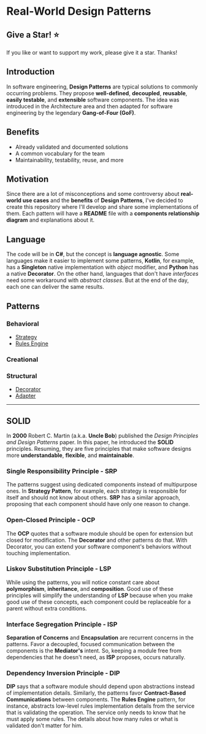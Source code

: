 # Real-World Design Patterns

## Give a Star! :star:

If you like or want to support my work, please give it a star. Thanks!

## Introduction
In software engineering, **Design Patterns** are typical solutions to commonly occurring problems. They propose **well-defined**, **decoupled**, **reusable**, **easily testable**, and **extensible** software components. The idea was introduced in the Architecture area and then adapted for software engineering by the legendary **Gang-of-Four (GoF)**.

## Benefits
- Already validated and documented solutions
- A common vocabulary for the team
- Maintainability, testability, reuse, and more

## Motivation
Since there are a lot of misconceptions and some controversy about **real-world use cases** and the **benefits** of **Design Patterns**, I've decided to create this repository where I'll develop and share some implementations of them. Each pattern will have a **README** file with a **components relationship diagram** and explanations about it. 

## Language
The code will be in **C#**, but the concept is **language agnostic**. Some languages make it easier to implement some patterns, **Kotlin**, for example, has a **Singleton** native implementation with _object_ modifier, and **Python** has a native **Decorator**. On the other hand, languages that don't have _interfaces_ need some workaround with _abstract classes_. But at the end of the day, each one can deliver the same results.

## Patterns
### Behavioral
- [Strategy](Patterns/Behavioral/RealWorldDesignPatterns.Strategy)
- [Rules Engine](Patterns/Behavioral/RealWorldDesignPatterns.RulesEngine)

### Creational

### Structural
- [Decorator](Patterns/Structural/RealWorldDesignPatterns.Decorator)
- [Adapter](Patterns/Structural/RealWorldDesignPatterns.Adapter)

---

## SOLID
In **2000** Robert C. Martin (a.k.a. **Uncle Bob**) published the _Design Principles and Design Patterns_ paper. In this paper, he introduced the **SOLID** principles. Resuming, they are five principles that make software designs more **understandable**, **flexible**, and **maintainable**.

### Single Responsibility Principle - SRP
The patterns suggest using dedicated components instead of multipurpose ones. In **Strategy Pattern**, for example, each strategy is responsible for itself and should not know about others. **SRP** has a similar approach, proposing that each component should have only one reason to change. 

### Open-Closed Principle - OCP
The **OCP** quotes that a software module should be open for extension but closed for modification. The **Decorator** and other patterns do that. With Decorator, you can extend your software component's behaviors without touching implementation.

### Liskov Substitution Principle - LSP
While using the patterns, you will notice constant care about **polymorphism**, **inheritance**, and **composition**. Good use of these principles will simplify the understanding of **LSP** because when you make good use of these concepts, each component could be replaceable for a parent without extra conditions.

### Interface Segregation Principle - ISP
**Separation of Concerns** and **Encapsulation** are recurrent concerns in the patterns. Favor a decoupled, focused communication between the components is the **Mediator's** intent. So, keeping  a module free from dependencies that he doesn't need, as **ISP** proposes, occurs naturally. 

### Dependency Inversion Principle - DIP
**DIP** says that a software module should depend upon abstractions instead of implementation details. Similarly, the patterns favor **Contract-Based Communications** between components. The **Rules Engine** pattern, for instance, abstracts low-level rules implementation details from the service that is validating the operation. The service only needs to know that he must apply some rules. The details about how many rules or what is validated don't matter for him.
